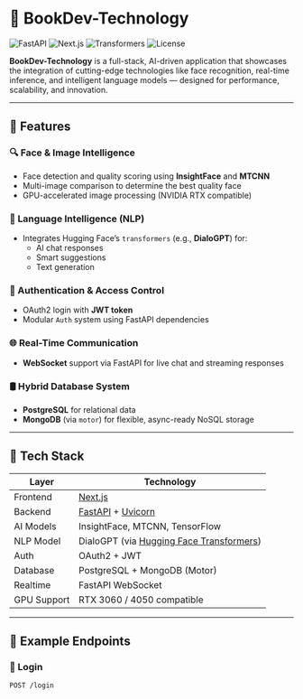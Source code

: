 # 📘 BookDev-Technology

![FastAPI](https://img.shields.io/badge/FastAPI-async--ready-green?logo=fastapi)
![Next.js](https://img.shields.io/badge/Frontend-Next.js-blue?logo=next.js)
![Transformers](https://img.shields.io/badge/NLP-HuggingFace-orange?logo=huggingface)
![License](https://img.shields.io/badge/license-MIT-lightgrey)

**BookDev-Technology** is a full-stack, AI-driven application that showcases the integration of cutting-edge technologies like face recognition, real-time inference, and intelligent language models — designed for performance, scalability, and innovation.

---

## 🚀 Features

### 🔍 Face & Image Intelligence
- Face detection and quality scoring using **InsightFace** and **MTCNN**
- Multi-image comparison to determine the best quality face
- GPU-accelerated image processing (NVIDIA RTX compatible)

### 🤖 Language Intelligence (NLP)
- Integrates Hugging Face’s `transformers` (e.g., **DialoGPT**) for:
  - AI chat responses
  - Smart suggestions
  - Text generation

### 🔐 Authentication & Access Control
- OAuth2 login with **JWT token**
- Modular `Auth` system using FastAPI dependencies

### 🌐 Real-Time Communication
- **WebSocket** support via FastAPI for live chat and streaming responses

### 🛢️ Hybrid Database System
- **PostgreSQL** for relational data
- **MongoDB** (via `motor`) for flexible, async-ready NoSQL storage

---

## 🧩 Tech Stack

| Layer       | Technology |
|-------------|------------|
| Frontend    | [Next.js](https://nextjs.org/) |
| Backend     | [FastAPI](https://fastapi.tiangolo.com/) + [Uvicorn](https://www.uvicorn.org/) |
| AI Models   | InsightFace, MTCNN, TensorFlow |
| NLP Model   | DialoGPT (via [Hugging Face Transformers](https://huggingface.co/transformers/)) |
| Auth        | OAuth2 + JWT |
| Database    | PostgreSQL + MongoDB (Motor) |
| Realtime    | FastAPI WebSocket |
| GPU Support | RTX 3060 / 4050 compatible |

---

## 🧪 Example Endpoints

### 🔐 Login
```http
POST /login
